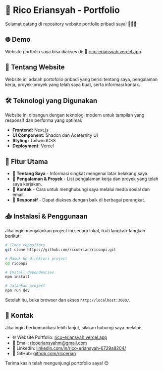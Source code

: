 # 🚀 Rico Eriansyah - Portfolio

Selamat datang di repository website portfolio pribadi saya! 🎨👨‍💻

## 🌐 Demo
Website portfolio saya bisa diakses di:
🔗 [rico-eriansyah.vercel.app](https://rico-eriansyah.vercel.app/)

## 📌 Tentang Website
Website ini adalah portofolio pribadi yang berisi tentang saya, pengalaman kerja, proyek-proyek yang telah saya buat, serta informasi kontak.

## 🛠 Teknologi yang Digunakan
Website ini dibangun dengan teknologi modern untuk tampilan yang responsif dan performa yang optimal:
- **Frontend:** Next.js
- **UI Component:** Shadcn dan Aceternity UI
- **Styling:** TailwindCSS
- **Deployment:** Vercel

## 🎯 Fitur Utama
- 📄 **Tentang Saya** - Informasi singkat mengenai latar belakang saya.
- 💼 **Pengalaman & Proyek** - List pengalaman kerja dan proyek yang telah saya kerjakan.
- 📩 **Kontak** - Cara untuk menghubungi saya melalui media sosial dan email.
- 📱 **Responsif** - Dapat diakses dengan baik di berbagai perangkat.

## 📥 Instalasi & Penggunaan
Jika ingin menjalankan project ini secara lokal, ikuti langkah-langkah berikut:

```sh
# Clone repository
git clone https://github.com/ricoerian/ricoapi.git

# Masuk ke direktori project
cd ricoapi

# Install dependencies
npm install

# Jalankan project
npm run dev
```

Setelah itu, buka browser dan akses `http://localhost:3000/`.

## 📧 Kontak
Jika ingin berkomunikasi lebih lanjut, silakan hubungi saya melalui:
- 🌐 Website Portfolio: [rico-eriansyah.vercel.app](https://rico-eriansyah.vercel.app/)
- 📩 Email: [ricoeriansyahm@gmail.com](mailto:ricoeriansyahm@gmail.com)
- 💼 LinkedIn: [linkedin.com/in/rico-eriansyah-6729a8204/](https://www.linkedin.com/in/rico-eriansyah-6729a8204/)
- 🐙 GitHub: [github.com/ricoerian](https://github.com/ricoeriansyah)

Terima kasih telah mengunjungi portofolio saya! 😊


